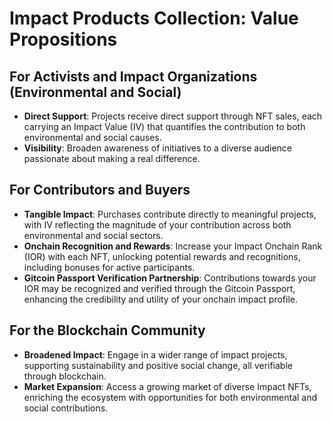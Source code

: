 # Impact Products Collection: Value Propositions

## For Activists and Impact Organizations (Environmental and Social)
- **Direct Support**: Projects receive direct support through NFT sales, each carrying an Impact Value (IV) that quantifies the contribution to both environmental and social causes.
- **Visibility**: Broaden awareness of initiatives to a diverse audience passionate about making a real difference.

## For Contributors and Buyers
- **Tangible Impact**: Purchases contribute directly to meaningful projects, with IV reflecting the magnitude of your contribution across both environmental and social sectors.
- **Onchain Recognition and Rewards**: Increase your Impact Onchain Rank (IOR) with each NFT, unlocking potential rewards and recognitions, including bonuses for active participants.
- **Gitcoin Passport Verification Partnership**: Contributions towards your IOR may be recognized and verified through the Gitcoin Passport, enhancing the credibility and utility of your onchain impact profile.

## For the Blockchain Community
- **Broadened Impact**: Engage in a wider range of impact projects, supporting sustainability and positive social change, all verifiable through blockchain.
- **Market Expansion**: Access a growing market of diverse Impact NFTs, enriching the ecosystem with opportunities for both environmental and social contributions.
